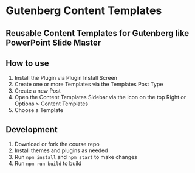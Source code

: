 # Gutenberg Content Templates
## Reusable Content Templates for Gutenberg like PowerPoint Slide Master

## How to use

1. Install the Plugin via Plugin Install Screen
2. Create one or more Templates via the Templates Post Type
3. Create a new Post
4. Open the Content Templates Sidebar via the Icon on the top Right or Options > Content Templates
5. Choose a Template

## Development

1. Download or fork the course repo
2. Install themes and plugins as needed
3. Run `npm install` and `npm start` to make changes
4. Run `npm run build` to build
